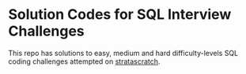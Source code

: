 # Solution Codes for SQL Interview Challenges

This repo has solutions to easy, medium and hard difficulty-levels SQL coding challenges attempted on [ stratascratch](https://platform.stratascratch.com/coding).